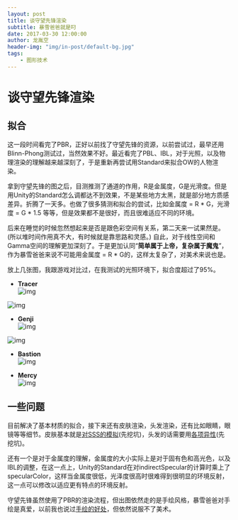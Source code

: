 ```yaml
---
layout: post
title: 谈守望先锋渲染
subtitle: 暴雪爸爸就是叼
date: 2017-03-30 12:00:00
author: 龙胤空
header-img: "img/in-post/default-bg.jpg"
tags:
    - 图形技术
---
```



# 谈守望先锋渲染

## 拟合

这一段时间看完了PBR，正好以前找了守望先锋的资源，以前尝试过，最早还用Blinn-Phong测试过，当然效果不好。最近看完了PBL、IBL，对于光照，以及物理渲染的理解越来越深刻了，于是重新再尝试用Standard来拟合OW的人物渲染。

拿到守望先锋的图之后，目测推测了通道的作用，R是金属度，G是光滑度。但是用Unity的Standard怎么调都达不到效果，不是某些地方太黑，就是部分地方质感差异。折腾了一天多。也做了很多猜测和拟合的尝试，比如金属度 = R \* G，光滑度 = G \* 1.5 等等，但是效果都不是很好，而且很难适应不同的环境。

后来在睡觉的时候忽然想起来是否是跟色彩空间有关系，第二天来一试果然是。(所以堆时间作用真不大，有时候就是靠思路和灵感。) 自此，对于线性空间和Gamma空间的理解更加深刻了。于是更加认同“**简单属于上帝，复杂属于魔鬼**”，作为暴雪爸爸来说不可能用金属度 = R \* G的，这样太复杂了，对美术来说也是。

放上几张图，我跟游戏对比过，在我测试的光照环境下，拟合度超过了95%。

- **Tracer**  
![img](/img/in-post/talk-ow-render/ow-tracer.jpg)   

![img](/img/in-post/talk-ow-render/ow-tracer-true.jpg) 


- **Genji**  
![img](/img/in-post/talk-ow-render/ow-genji.jpg)  

![img](/img/in-post/talk-ow-render/ow-genji-true.jpg)  


  
- **Bastion**  
![img](/img/in-post/talk-ow-render/ow-bastion.jpg)  


- **Mercy**  
![img](/img/in-post/talk-ow-render/ow-mercy.jpg)


## 一些问题
目前解决了基本材质的拟合，接下来还有皮肤渲染，头发渲染，还有比如眼睛，眼镜等等细节。皮肤基本就是[对SSS的模拟](/2017/xx/xx/talk-skin-render)(先挖坑)，头发的话需要用[各项异性](/2017/xx/xx/talk-hair-render)(先挖坑)。

还有一个是对于金属度的理解，金属度的大小实际上是对于固有色和高光色，以及IBL的调整，在这一点上，Unity的Standard在对indirectSpecular的计算时乘上了specularColor，这样当金属度很低，光泽度很高时很难得到很明显的环境反射，这一点可以修改以适应更有特点的环境反射。

守望先锋虽然使用了PBR的渲染流程，但出图依然走的是手绘风格，暴雪爸爸对手绘是真爱，以前我也说过[手绘的好处](/2017/03/03/talk-npr/)，但依然说服不了美术。

